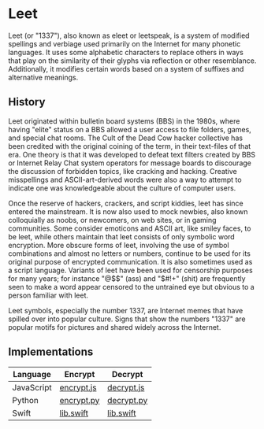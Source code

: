 # Leet

Leet (or "1337"), also known as eleet or leetspeak, is a system of modified spellings and verbiage used primarily on the Internet for many phonetic languages. It uses some alphabetic characters to replace others in ways that play on the similarity of their glyphs via reflection or other resemblance. Additionally, it modifies certain words based on a system of suffixes and alternative meanings.

## History

Leet originated within bulletin board systems (BBS) in the 1980s, where having "elite" status on a BBS allowed a user access to file folders, games, and special chat rooms. The Cult of the Dead Cow hacker collective has been credited with the original coining of the term, in their text-files of that era. One theory is that it was developed to defeat text filters created by BBS or Internet Relay Chat system operators for message boards to discourage the discussion of forbidden topics, like cracking and hacking. Creative misspellings and ASCII-art-derived words were also a way to attempt to indicate one was knowledgeable about the culture of computer users.


Once the reserve of hackers, crackers, and script kiddies, leet has since entered the mainstream. It is now also used to mock newbies, also known colloquially as noobs, or newcomers, on web sites, or in gaming communities. Some consider emoticons and ASCII art, like smiley faces, to be leet, while others maintain that leet consists of only symbolic word encryption. More obscure forms of leet, involving the use of symbol combinations and almost no letters or numbers, continue to be used for its original purpose of encrypted communication. It is also sometimes used as a script language. Variants of leet have been used for censorship purposes for many years; for instance "@$$" (ass) and "$#!+" (shit) are frequently seen to make a word appear censored to the untrained eye but obvious to a person familiar with leet.

Leet symbols, especially the number 1337, are Internet memes that have spilled over into popular culture. Signs that show the numbers "1337" are popular motifs for pictures and shared widely across the Internet.

## Implementations

**Language** | **Encrypt**                  | **Decrypt**
------------ | ---------------------------- | ----------------------------
JavaScript   | [encrypt.js](js/encrypt.js)  | [decrypt.js](js/decrypt.js)
Python       | [encrypt.py](py/encrypt.py)  | [decrypt.py](py/decrypt.py)
Swift        | [lib.swift](swift/lib.swift) | [lib.swift](swift/lib.swift)
